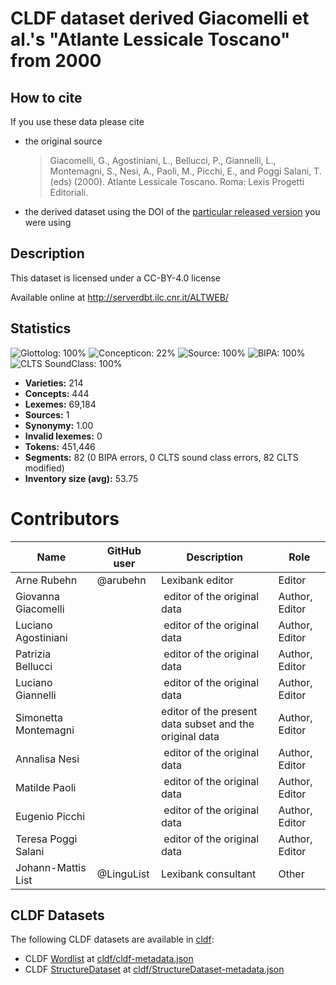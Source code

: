 # CLDF dataset derived Giacomelli et al.'s "Atlante Lessicale Toscano" from 2000

## How to cite

If you use these data please cite
- the original source
  > Giacomelli, G., Agostiniani, L., Bellucci, P., Giannelli, L., Montemagni, S., Nesi, A., Paoli, M., Picchi, E., and Poggi Salani, T. (eds) (2000). Atlante Lessicale Toscano. Roma: Lexis Progetti Editoriali.
- the derived dataset using the DOI of the [particular released version](../../releases/) you were using

## Description


This dataset is licensed under a CC-BY-4.0 license

Available online at http://serverdbt.ilc.cnr.it/ALTWEB/

## Statistics


![Glottolog: 100%](https://img.shields.io/badge/Glottolog-100%25-brightgreen.svg "Glottolog: 100%")
![Concepticon: 22%](https://img.shields.io/badge/Concepticon-22%25-red.svg "Concepticon: 22%")
![Source: 100%](https://img.shields.io/badge/Source-100%25-brightgreen.svg "Source: 100%")
![BIPA: 100%](https://img.shields.io/badge/BIPA-100%25-brightgreen.svg "BIPA: 100%")
![CLTS SoundClass: 100%](https://img.shields.io/badge/CLTS%20SoundClass-100%25-brightgreen.svg "CLTS SoundClass: 100%")

- **Varieties:** 214
- **Concepts:** 444
- **Lexemes:** 69,184
- **Sources:** 1
- **Synonymy:** 1.00
- **Invalid lexemes:** 0
- **Tokens:** 451,446
- **Segments:** 82 (0 BIPA errors, 0 CLTS sound class errors, 82 CLTS modified)
- **Inventory size (avg):** 53.75

# Contributors

Name | GitHub user | Description | Role
--- | --- | --- | ---
Arne Rubehn | @arubehn | Lexibank editor | Editor
Giovanna Giacomelli | | editor of the original data | Author, Editor
Luciano Agostiniani | | editor of the original data | Author, Editor
Patrizia Bellucci | | editor of the original data | Author, Editor
Luciano Giannelli | | editor of the original data | Author, Editor
Simonetta Montemagni | | editor of the present data subset and the original data | Author, Editor
Annalisa Nesi | | editor of the original data | Author, Editor
Matilde Paoli | | editor of the original data | Author, Editor
Eugenio Picchi | | editor of the original data | Author, Editor
Teresa Poggi Salani | | editor of the original data | Author, Editor
Johann-Mattis List | @LinguList | Lexibank consultant | Other 




## CLDF Datasets

The following CLDF datasets are available in [cldf](cldf):

- CLDF [Wordlist](https://github.com/cldf/cldf/tree/master/modules/Wordlist) at [cldf/cldf-metadata.json](cldf/cldf-metadata.json)
- CLDF [StructureDataset](https://github.com/cldf/cldf/tree/master/modules/StructureDataset) at [cldf/StructureDataset-metadata.json](cldf/StructureDataset-metadata.json)